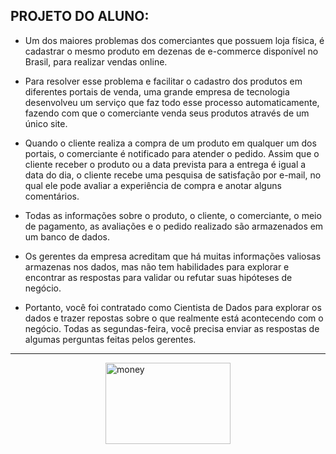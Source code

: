 ## PROJETO DO ALUNO:
- Um dos maiores problemas dos comerciantes que possuem loja física, é cadastrar o mesmo produto em dezenas de e-commerce disponível no Brasil, para realizar vendas online.
	
- Para resolver esse problema e facilitar o cadastro dos produtos em diferentes portais de venda, uma grande empresa de tecnologia desenvolveu um serviço que faz todo esse processo automaticamente, fazendo com que o comerciante venda seus produtos através de um único site.
	
- Quando o cliente realiza a compra de um produto em qualquer um dos portais, o comerciante é notificado para atender o pedido. Assim que o cliente receber o produto ou a data prevista para a entrega é igual a data do dia, o cliente recebe uma pesquisa de satisfação por e-mail, no qual ele pode avaliar a experiência de compra e anotar alguns comentários.
	
- Todas as informações sobre o produto, o cliente, o comerciante, o meio de pagamento, as avaliações e o pedido realizado são armazenados em um banco de dados.
	
- Os gerentes da empresa acreditam que há muitas informações valiosas armazenas nos dados, mas não tem habilidades para explorar e encontrar as respostas para validar ou refutar suas hipóteses de negócio.
	
- Portanto, você foi contratado como Cientista de Dados para explorar os dados e trazer repostas sobre o que realmente está acontecendo com o negócio. Todas as segundas-feira, você precisa enviar as respostas de algumas perguntas feitas pelos gerentes.
___

<img src="https://media.giphy.com/media/v1.Y2lkPTc5MGI3NjExbDd1d3V0N3M2ejVpazBweWltcTNmYmVhaXFxZWEyZmo2a3M2MDh1eiZlcD12MV9zdGlja2Vyc19zZWFyY2gmY3Q9cw/fikiml0dKfRQ2ZS08E/giphy.gif" alt="money" width="200" height="130" style="display: block; margin: auto;">
